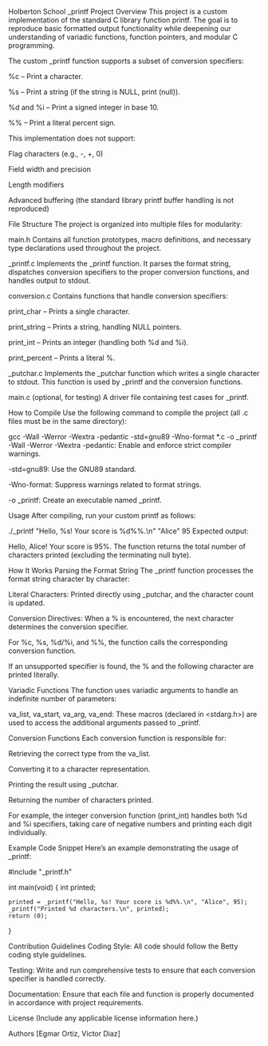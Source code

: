 Holberton School _printf Project
Overview
This project is a custom implementation of the standard C library function printf. The goal is to reproduce basic formatted output functionality while deepening our understanding of variadic functions, function pointers, and modular C programming.

The custom _printf function supports a subset of conversion specifiers:

%c – Print a character.

%s – Print a string (if the string is NULL, print (null)).

%d and %i – Print a signed integer in base 10.

%% – Print a literal percent sign.

This implementation does not support:

Flag characters (e.g., -, +, 0)

Field width and precision

Length modifiers

Advanced buffering (the standard library printf buffer handling is not reproduced)

File Structure
The project is organized into multiple files for modularity:

main.h
Contains all function prototypes, macro definitions, and necessary type declarations used throughout the project.

_printf.c
Implements the _printf function. It parses the format string, dispatches conversion specifiers to the proper conversion functions, and handles output to stdout.

conversion.c
Contains functions that handle conversion specifiers:

print_char – Prints a single character.

print_string – Prints a string, handling NULL pointers.

print_int – Prints an integer (handling both %d and %i).

print_percent – Prints a literal %.

_putchar.c
Implements the _putchar function which writes a single character to stdout. This function is used by _printf and the conversion functions.

main.c (optional, for testing)
A driver file containing test cases for _printf.

How to Compile
Use the following command to compile the project (all .c files must be in the same directory):

gcc -Wall -Werror -Wextra -pedantic -std=gnu89 -Wno-format *.c -o _printf
-Wall -Werror -Wextra -pedantic: Enable and enforce strict compiler warnings.

-std=gnu89: Use the GNU89 standard.

-Wno-format: Suppress warnings related to format strings.

-o _printf: Create an executable named _printf.

Usage
After compiling, run your custom printf as follows:

./_printf "Hello, %s! Your score is %d%%.\n" "Alice" 95
Expected output:

Hello, Alice! Your score is 95%.
The function returns the total number of characters printed (excluding the terminating null byte).

How It Works
Parsing the Format String
The _printf function processes the format string character by character:

Literal Characters:
Printed directly using _putchar, and the character count is updated.

Conversion Directives:
When a % is encountered, the next character determines the conversion specifier.

For %c, %s, %d/%i, and %%, the function calls the corresponding conversion function.

If an unsupported specifier is found, the % and the following character are printed literally.

Variadic Functions
The function uses variadic arguments to handle an indefinite number of parameters:

va_list, va_start, va_arg, va_end:
These macros (declared in <stdarg.h>) are used to access the additional arguments passed to _printf.

Conversion Functions
Each conversion function is responsible for:

Retrieving the correct type from the va_list.

Converting it to a character representation.

Printing the result using _putchar.

Returning the number of characters printed.

For example, the integer conversion function (print_int) handles both %d and %i specifiers, taking care of negative numbers and printing each digit individually.

Example Code Snippet
Here’s an example demonstrating the usage of _printf:

#include "_printf.h"

int main(void)
{
    int printed;

    printed = _printf("Hello, %s! Your score is %d%%.\n", "Alice", 95);
    _printf("Printed %d characters.\n", printed);
    return (0);
}

Contribution Guidelines
Coding Style:
All code should follow the Betty coding style guidelines.

Testing:
Write and run comprehensive tests to ensure that each conversion specifier is handled correctly.

Documentation:
Ensure that each file and function is properly documented in accordance with project requirements.

License
(Include any applicable license information here.)

Authors
[Egmar Ortiz, Victor Diaz]
